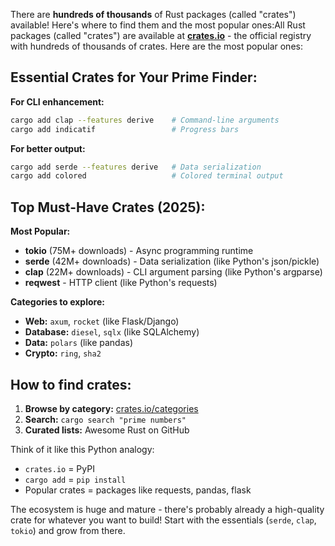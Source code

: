 There are **hundreds of thousands** of Rust packages (called "crates") available! Here's where to find them and the most popular ones:All Rust packages (called "crates") are available at **[crates.io](https://crates.io)** - the official registry with hundreds of thousands of crates. Here are the most popular ones:

## Essential Crates for Your Prime Finder:

**For CLI enhancement:**
```bash
cargo add clap --features derive    # Command-line arguments
cargo add indicatif                 # Progress bars  
```

**For better output:**
```bash
cargo add serde --features derive   # Data serialization
cargo add colored                   # Colored terminal output
```

## Top Must-Have Crates (2025):

**Most Popular:**
- **tokio** (75M+ downloads) - Async programming runtime
- **serde** (42M+ downloads) - Data serialization (like Python's json/pickle)
- **clap** (22M+ downloads) - CLI argument parsing (like Python's argparse)
- **reqwest** - HTTP client (like Python's requests)

**Categories to explore:**
- **Web:** `axum`, `rocket` (like Flask/Django)
- **Database:** `diesel`, `sqlx` (like SQLAlchemy)
- **Data:** `polars` (like pandas)
- **Crypto:** `ring`, `sha2`

## How to find crates:

1. **Browse by category:** [crates.io/categories](https://crates.io/categories)
2. **Search:** `cargo search "prime numbers"` 
3. **Curated lists:** Awesome Rust on GitHub

Think of it like this Python analogy:
- `crates.io` = PyPI
- `cargo add` = `pip install`
- Popular crates = packages like requests, pandas, flask

The ecosystem is huge and mature - there's probably already a high-quality crate for whatever you want to build! Start with the essentials (`serde`, `clap`, `tokio`) and grow from there.

